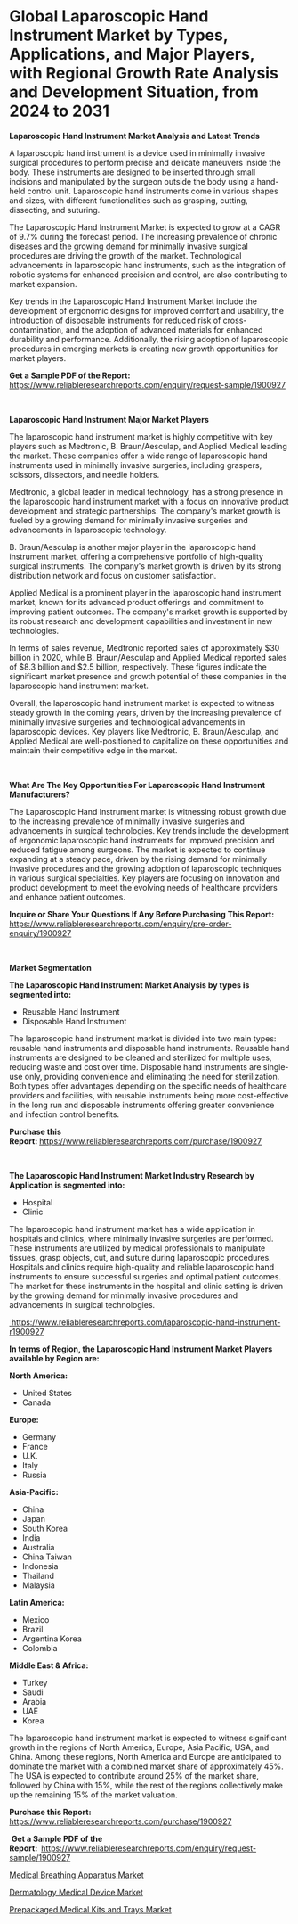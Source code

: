 <p><h1>Global Laparoscopic Hand Instrument Market by Types, Applications, and Major Players, with Regional Growth Rate Analysis and Development Situation, from 2024 to 2031</h1></p><p><strong>Laparoscopic Hand Instrument Market Analysis and Latest Trends</strong></p>
<p><p>A laparoscopic hand instrument is a device used in minimally invasive surgical procedures to perform precise and delicate maneuvers inside the body. These instruments are designed to be inserted through small incisions and manipulated by the surgeon outside the body using a hand-held control unit. Laparoscopic hand instruments come in various shapes and sizes, with different functionalities such as grasping, cutting, dissecting, and suturing.</p><p>The Laparoscopic Hand Instrument Market is expected to grow at a CAGR of 9.7% during the forecast period. The increasing prevalence of chronic diseases and the growing demand for minimally invasive surgical procedures are driving the growth of the market. Technological advancements in laparoscopic hand instruments, such as the integration of robotic systems for enhanced precision and control, are also contributing to market expansion.</p><p>Key trends in the Laparoscopic Hand Instrument Market include the development of ergonomic designs for improved comfort and usability, the introduction of disposable instruments for reduced risk of cross-contamination, and the adoption of advanced materials for enhanced durability and performance. Additionally, the rising adoption of laparoscopic procedures in emerging markets is creating new growth opportunities for market players.</p></p>
<p><strong>Get a Sample PDF of the Report:&nbsp;</strong> <a href="https://www.reliableresearchreports.com/enquiry/request-sample/1900927">https://www.reliableresearchreports.com/enquiry/request-sample/1900927</a></p>
<p>&nbsp;</p>
<p><strong>Laparoscopic Hand Instrument Major Market Players</strong></p>
<p><p>The laparoscopic hand instrument market is highly competitive with key players such as Medtronic, B. Braun/Aesculap, and Applied Medical leading the market. These companies offer a wide range of laparoscopic hand instruments used in minimally invasive surgeries, including graspers, scissors, dissectors, and needle holders.</p><p>Medtronic, a global leader in medical technology, has a strong presence in the laparoscopic hand instrument market with a focus on innovative product development and strategic partnerships. The company's market growth is fueled by a growing demand for minimally invasive surgeries and advancements in laparoscopic technology.</p><p>B. Braun/Aesculap is another major player in the laparoscopic hand instrument market, offering a comprehensive portfolio of high-quality surgical instruments. The company's market growth is driven by its strong distribution network and focus on customer satisfaction.</p><p>Applied Medical is a prominent player in the laparoscopic hand instrument market, known for its advanced product offerings and commitment to improving patient outcomes. The company's market growth is supported by its robust research and development capabilities and investment in new technologies.</p><p>In terms of sales revenue, Medtronic reported sales of approximately $30 billion in 2020, while B. Braun/Aesculap and Applied Medical reported sales of $8.3 billion and $2.5 billion, respectively. These figures indicate the significant market presence and growth potential of these companies in the laparoscopic hand instrument market.</p><p>Overall, the laparoscopic hand instrument market is expected to witness steady growth in the coming years, driven by the increasing prevalence of minimally invasive surgeries and technological advancements in laparoscopic devices. Key players like Medtronic, B. Braun/Aesculap, and Applied Medical are well-positioned to capitalize on these opportunities and maintain their competitive edge in the market.</p></p>
<p>&nbsp;</p>
<p><strong>What Are The Key Opportunities For Laparoscopic Hand Instrument Manufacturers?</strong></p>
<p><p>The Laparoscopic Hand Instrument market is witnessing robust growth due to the increasing prevalence of minimally invasive surgeries and advancements in surgical technologies. Key trends include the development of ergonomic laparoscopic hand instruments for improved precision and reduced fatigue among surgeons. The market is expected to continue expanding at a steady pace, driven by the rising demand for minimally invasive procedures and the growing adoption of laparoscopic techniques in various surgical specialties. Key players are focusing on innovation and product development to meet the evolving needs of healthcare providers and enhance patient outcomes.</p></p>
<p><strong>Inquire or Share Your Questions If Any Before Purchasing This Report:</strong> <a href="https://www.reliableresearchreports.com/enquiry/pre-order-enquiry/1900927">https://www.reliableresearchreports.com/enquiry/pre-order-enquiry/1900927</a></p>
<p>&nbsp;</p>
<p><strong>Market Segmentation</strong></p>
<p><strong>The Laparoscopic Hand Instrument Market Analysis by types is segmented into:</strong></p>
<p><ul><li>Reusable Hand Instrument</li><li>Disposable Hand Instrument</li></ul></p>
<p><p>The laparoscopic hand instrument market is divided into two main types: reusable hand instruments and disposable hand instruments. Reusable hand instruments are designed to be cleaned and sterilized for multiple uses, reducing waste and cost over time. Disposable hand instruments are single-use only, providing convenience and eliminating the need for sterilization. Both types offer advantages depending on the specific needs of healthcare providers and facilities, with reusable instruments being more cost-effective in the long run and disposable instruments offering greater convenience and infection control benefits.</p></p>
<p><strong>Purchase this Report:&nbsp;</strong><a href="https://www.reliableresearchreports.com/purchase/1900927">https://www.reliableresearchreports.com/purchase/1900927</a></p>
<p>&nbsp;</p>
<p><strong>The Laparoscopic Hand Instrument Market Industry Research by Application is segmented into:</strong></p>
<p><ul><li>Hospital</li><li>Clinic</li></ul></p>
<p><p>The laparoscopic hand instrument market has a wide application in hospitals and clinics, where minimally invasive surgeries are performed. These instruments are utilized by medical professionals to manipulate tissues, grasp objects, cut, and suture during laparoscopic procedures. Hospitals and clinics require high-quality and reliable laparoscopic hand instruments to ensure successful surgeries and optimal patient outcomes. The market for these instruments in the hospital and clinic setting is driven by the growing demand for minimally invasive procedures and advancements in surgical technologies.</p></p>
<p><a href="https://www.reliableresearchreports.com/laparoscopic-hand-instrument-r1900927">&nbsp;https://www.reliableresearchreports.com/laparoscopic-hand-instrument-r1900927</a></p>
<p><strong>In terms of Region, the Laparoscopic Hand Instrument Market Players available by Region are:</strong></p>
<p>
    <p> <strong> North America: </strong>
        <ul>
            <li>United States</li>
            <li>Canada</li>
        </ul>
        </p> 
    <p> <strong> Europe: </strong>
        <ul>
            <li>Germany</li>
            <li>France</li>
            <li>U.K.</li>
            <li>Italy</li>
            <li>Russia</li>
        </ul>
        </p> 
    <p> <strong> Asia-Pacific: </strong>
        <ul>
            <li>China</li>
            <li>Japan</li>
            <li>South Korea</li>
            <li>India</li>
            <li>Australia</li>
            <li>China Taiwan</li>
            <li>Indonesia</li>
            <li>Thailand</li>
            <li>Malaysia</li>
        </ul>
        </p> 
    <p> <strong> Latin America: </strong>
        <ul>
            <li>Mexico</li>
            <li>Brazil</li>
            <li>Argentina Korea</li>
            <li>Colombia</li>
        </ul>
        </p> 
    <p> <strong> Middle East & Africa: </strong>
        <ul>
            <li>Turkey</li>
            <li>Saudi</li>
            <li>Arabia</li>
            <li>UAE</li>
            <li>Korea</li>
        </ul>
    </p>
    </p>
<p><p>The laparoscopic hand instrument market is expected to witness significant growth in the regions of North America, Europe, Asia Pacific, USA, and China. Among these regions, North America and Europe are anticipated to dominate the market with a combined market share of approximately 45%. The USA is expected to contribute around 25% of the market share, followed by China with 15%, while the rest of the regions collectively make up the remaining 15% of the market valuation.</p></p>
<p><strong>Purchase this Report: </strong><a href="https://www.reliableresearchreports.com/purchase/1900927">https://www.reliableresearchreports.com/purchase/1900927</a></p>
<p>&nbsp;<strong>Get a Sample PDF of the Report:&nbsp;&nbsp;</strong><a href="https://www.reliableresearchreports.com/enquiry/request-sample/1900927">https://www.reliableresearchreports.com/enquiry/request-sample/1900927</a></p>
<p><strong></strong></p>
<p><p><a href="https://github.com/Valeridd446677/Market-Research-Report-List-2/blob/main/medical-breathing-apparatus-market.md">Medical Breathing Apparatus Market</a></p><p><a href="https://github.com/bushilahore52/Market-Research-Report-List-1/blob/main/dermatology-medical-device-market.md">Dermatology Medical Device Market</a></p><p><a href="https://github.com/IzaiahBartell/Market-Research-Report-List-2/blob/main/prepackaged-medical-kits-and-trays-market.md">Prepackaged Medical Kits and Trays Market</a></p></p>
